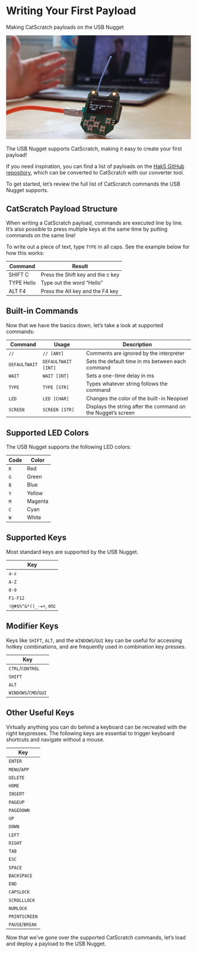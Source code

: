 # Writing Your First Payload
Making CatScratch payloads on the USB Nugget

![Demo of a payload being ran](../assets/snapshot.jpg)

The USB Nugget supports CatScratch, making it easy to create your first payload!

If you need inspiration, you can find a list of payloads on the [Hak5 GitHub repository](https://github.com/hak5/usbrubberducky-payloads), which can be converted to CatScratch with our converter tool.

To get started, let’s review the full list of CatScratch commands the USB Nugget supports.

## CatScratch Payload Structure
When writing a CatScratch payload, commands are executed line by line. It’s also possible to press multiple keys at the same time by putting commands on the same line!

To write out a piece of text, type `TYPE` in all caps. See the example below for how this works:

| Command    | Result                            |
|------------|-----------------------------------|
| SHIFT C    | Press the Shift key and the c key |
| TYPE Hello | Type out the word “Hello”         |
| ALT F4     | Press the Alt key and the F4 key  |


## Built-in Commands
Now that we have the basics down, let’s take a look at supported commands:

| Command       | Usage               | Description                                                  |
|---------------|---------------------|--------------------------------------------------------------|
| `//`          | `// [ANY]`          | Comments are ignored by the interpreter                      |
| `DEFAULTWAIT` | `DEFAULTWAIT [INT]` | Sets the default time in ms between each command             |
| `WAIT`        | `WAIT [INT]`        | Sets a one-time delay in ms                                  |
| `TYPE`        | `TYPE [STR]`        | Types whatever string follows the command                    |
| `LED`         | `LED [CHAR]`        | Changes the color of the built-in Neopixel                   |
| `SCREEN`      | `SCREEN [STR]`      | Displays the string after the command on the Nugget’s screen |


## Supported LED Colors
The USB Nugget supports the following LED colors:

| Code | Color   |
|------|---------|
| `R`  | Red     |
| `G`  | Green   |
| `B`  | Blue    |
| `Y`  | Yellow  |
| `M`  | Magenta |
| `C`  | Cyan    |
| `W`  | White   |

## Supported Keys
Most standard keys are supported by the USB Nugget.

| Key                   |
|-----------------------|
| `a-z`                 | 
| `A-Z`                 |
| `0-9`                 |
| `F1-F12`              |
| `!@#$%^&*()_-=+`, etc |

## Modifier Keys
Keys like `SHIFT`, `ALT`, and the `WINDOWS`/`GUI` key can be useful for accessing hotkey combinations, and are frequently used in combination key presses.

| Key                   |
|-----------------------|
| `CTRL`/`CONTROL`      | 
| `SHIFT`               |
| `ALT`                 |
| `WINDOWS`/`CMD`/`GUI` |


## Other Useful Keys
Virtually anything you can do behind a keyboard can be recreated with the right keypresses. The following keys are essential to trigger keyboard shortcuts and navigate without a mouse.

| Key             |
|-----------------|
| `ENTER`         |
| `MENU`/`APP`    |
| `DELETE`        |
| `HOME`          |
| `INSERT`        |
| `PAGEUP`        |
| `PAGEDOWN`      |
| `UP`            |
| `DOWN`          |
| `LEFT`          |
| `RIGHT`         |
| `TAB`           |
| `ESC`           |
| `SPACE`         |
| `BACKSPACE`     |
| `END`           |
| `CAPSLOCK`      |
| `SCROLLLOCK`    |
| `NUMLOCK`       |
| `PRINTSCREEN`   |
| `PAUSE`/`BREAK` |

Now that we’ve gone over the supported CatScratch commands, let’s load and deploy a payload to the USB Nugget.